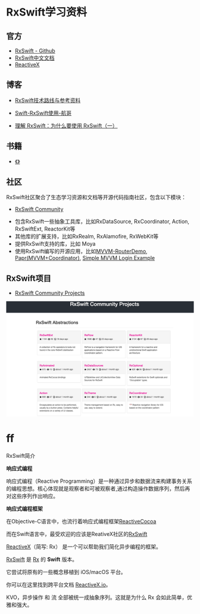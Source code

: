 # RxSwift学习资料

## 官方

* [RxSwift - Github](https://github.com/ReactiveX/RxSwift)
* [RxSwift中文文档](https://beeth0ven.github.io/RxSwift-Chinese-Documentation/)
* [ReactiveX](http://reactivex.io/)



## 博客

* [RxSwift技术路线与参考资料](https://blog.csdn.net/qq_14920635/article/details/114981760)

* [Swift-RxSwift使用-航哥](https://www.hangge.com/blog/cache/category_72_11.html)
* [理解 RxSwift：为什么要使用 RxSwift（一）](https://juejin.cn/post/6844903859844808717)



## 书籍

* [《》]()



## 社区

RxSwift社区聚合了生态学习资源和文档等开源代码指南社区，包含以下模块：

* [RxSwift Community](https://community.rxswift.org/)

- 包含RxSwift一些抽象工具库，比如RxDataSource, RxCoordinator, Action, RxSwiftExt, ReactorKit等
- 其他库的扩展支持，比如RxRealm, RxAlamofire, RxWebKit等
- 提供RxSwift支持的库，比如 Moya
- 使用RxSwift编写的开源应用，比如[MVVM-RouterDemo](https://github.com/OlexandrStepanov/MVVM-RouterDemo), [Papr(MVVM+Coordinator)](https://github.com/jdisho/Papr), [Simple MVVM Login Example](https://github.com/carlosypunto/ReallySimpleMVVMLoginExampleWithRxSwift)



## RxSwift项目

* [RxSwift Community Projects](https://community.rxswift.org/)

![](images/001.png)



# ff 

RxSwift简介

**响应式编程**

响应式编程（Reactive Programming）是一种通过异步和数据流来构建事务关系的编程思想。核心体现就是观察者和可被观察者,通过构造操作数据序列，然后再对这些序列作出响应。

**响应式编程框架**

在Objective-C语言中，也流行着响应式编程框架[ReactiveCocoa](https://github.com/ReactiveCocoa/ReactiveCocoa)

而在Swift语言中，最受欢迎的应该是ReativeX社区的[RxSwift](https://github.com/ReactiveX/RxSwift)



[ReactiveX](http://reactivex.io/)（简写: Rx） 是一个可以帮助我们简化异步编程的框架。

[RxSwift](https://github.com/ReactiveX/RxSwift) 是 [Rx](https://github.com/Reactive-Extensions/Rx.NET) 的 **Swift** 版本。

它尝试将原有的一些概念移植到 iOS/macOS 平台。

你可以在这里找到跨平台文档 [ReactiveX.io](http://reactivex.io/)。

KVO，异步操作 和 流 全部被统一成抽象序列。这就是为什么 Rx 会如此简单，优雅和强大。
